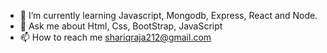 
- 🌱 I’m currently learning Javascript, Mongodb, Express, React and Node.
- 💬 Ask me about Html, Css, BootStrap, JavaScript
- 📫 How to reach me shariqraja212@gmail.com


<!---
MuhammadShariqTanveer/MuhammadShariqTanveer is a ✨ special ✨ repository because its `README.md` (this file) appears on your GitHub profile.
You can click the Preview link to take a look at your changes.
--->
